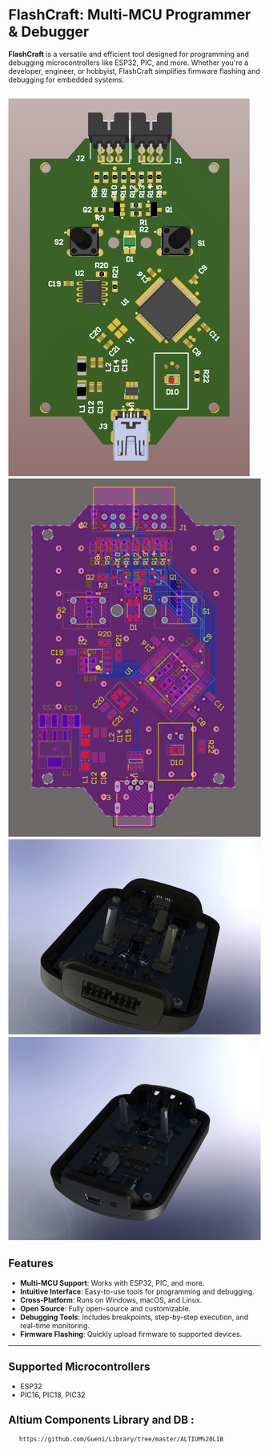 # FlashCraft: Multi-MCU Programmer & Debugger

**FlashCraft** is a versatile and efficient tool designed for programming and debugging microcontrollers like ESP32, PIC, and more. Whether you're a developer, engineer, or hobbyist, FlashCraft simplifies firmware flashing and debugging for embedded systems.

![PCB Preview](./1.png)![PCB Preview](./2.png)
![PCB Preview](3.png)![PCB Preview](4.png)
---

## Features

- **Multi-MCU Support**: Works with ESP32, PIC, and more.
- **Intuitive Interface**: Easy-to-use tools for programming and debugging.
- **Cross-Platform**: Runs on Windows, macOS, and Linux.
- **Open Source**: Fully open-source and customizable.
- **Debugging Tools**: Includes breakpoints, step-by-step execution, and real-time monitoring.
- **Firmware Flashing**: Quickly upload firmware to supported devices.

---

## Supported Microcontrollers

- ESP32
- PIC16, PIC18, PIC32

## Altium Components Library and DB :
 ```bash
    https://github.com/Gueni/Library/tree/master/ALTIUM%20LIB
 ```
